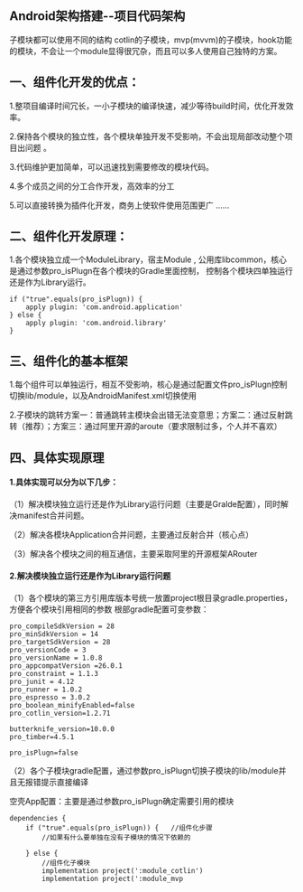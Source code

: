 ## Android架构搭建--项目代码架构
子模块都可以使用不同的结构
cotlin的子模块，mvp(mvvm)的子模块，hook功能的模块，不会让一个module显得很冗杂，而且可以多人使用自己独特的方案。
## 一、组件化开发的优点：
1.整项目编译时间冗长，一小子模块的编译快速，减少等待build时间，优化开发效率。

2.保持各个模块的独立性，各个模块单独开发不受影响，不会出现局部改动整个项目出问题 。

3.代码维护更加简单，可以迅速找到需要修改的模块代码。

4.多个成员之间的分工合作开发，高效率的分工

5.可以直接转换为插件化开发，商务上使软件使用范围更广
......

## 二、组件化开发原理：
1.各个模块独立成一个ModuleLibrary，宿主Module ,  公用库libcommon，核心是通过参数pro_isPlugn在各个模块的Gradle里面控制，
控制各个模块四单独运行还是作为Library运行。
```
if ("true".equals(pro_isPlugn)) {  
    apply plugin: 'com.android.application'
} else {
    apply plugin: 'com.android.library'
}
```
## 三、组件化的基本框架
1.每个组件可以单独运行，相互不受影响，核心是通过配置文件pro_isPlugn控制切换lib/module，以及AndroidManifest.xml切换使用

2.子模块的跳转方案一：普通跳转主模块会出错无法变意思；方案二：通过反射跳转（推荐）；方案三：通过阿里开源的aroute（要求限制过多，个人并不喜欢）

## 四、具体实现原理
#### 1.具体实现可以分为以下几步：

（1）解决模块独立运行还是作为Library运行问题（主要是Gralde配置），同时解决manifest合并问题。

（2）解决各模块Application合并问题，主要通过反射合并（核心点）

（3）解决各个模块之间的相互通信，主要采取阿里的开源框架ARouter

#### 2.解决模块独立运行还是作为Library运行问题

（1）各个模块的第三方引用库版本号统一放置project根目录gradle.properties，方便各个模块引用相同的参数
    根部gradle配置可变参数：
```
pro_compileSdkVersion = 28
pro_minSdkVersion = 14
pro_targetSdkVersion = 28
pro_versionCode = 3
pro_versionName = 1.0.8
pro_appcompatVersion =26.0.1
pro_constraint = 1.1.3
pro_junit = 4.12
pro_runner = 1.0.2
pro_espresso = 3.0.2
pro_boolean_minifyEnabled=false
pro_cotlin_version=1.2.71

butterknife_version=10.0.0
pro_timber=4.5.1

pro_isPlugn=false
```

（2）各个子模块gradle配置，通过参数pro_isPlugn切换子模块的lib/module并且无报错提示直接编译

空壳App配置：主要是通过参数pro_isPlugn确定需要引用的模块
```
dependencies {
    if ("true".equals(pro_isPlugn)) {   //组件化步骤
        //如果有什么要单独在没有子模块的情况下依赖的

    } else {
        //组件化子模块
        implementation project(':module_cotlin')
        implementation project(':module_mvp
